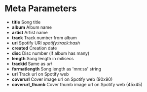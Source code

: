 # Meta Parameters #

  * **title** Song title
  * **album** Album name
  * **artist** Artist name
  * **track** Track number from album
  * **uri** Spotify URI _spotify:track:hash_
  * **created** Creation date
  * **disc** Disc number (if album has many)
  * **length** Song length in milisecs
  * **trackid** Same as _uri_
  * **formatlength** Song length as 'mm:ss' string
  * **url** Track url on Spotify web
  * **coverurl** Cover image url on Spotify web (90x90)
  * **coverurl\_thumb** Cover thumb image url on Spotify web (45x45)